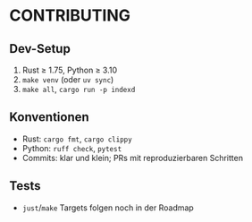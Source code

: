 # CONTRIBUTING

## Dev-Setup
1. Rust ≥ 1.75, Python ≥ 3.10
2. `make venv` (oder `uv sync`)
3. `make all`, `cargo run -p indexd`

## Konventionen
- Rust: `cargo fmt`, `cargo clippy`
- Python: `ruff check`, `pytest`
- Commits: klar und klein; PRs mit reproduzierbaren Schritten

## Tests
- `just`/`make` Targets folgen noch in der Roadmap
